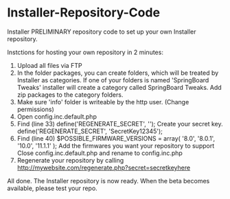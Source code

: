 # Installer-Repository-Code
Installer PRELIMINARY repository code to set up your own Installer repository.

Instctions for hosting your own repository in 2 minutes:

1. Upload all files via FTP
2. In the folder packages, you can create folders, which will be treated by Installer as categories. 
  If one of your folders is named 'SpringBoard Tweaks' installer will create a category called SpringBoard Tweaks.
  Add zip packages to the category folders.
3. Make sure 'info' folder is writeable by the http user. (Change permissions) 
4. Open config.inc.default.php
5. Find (line 33) define('REGENERATE_SECRET', '');
  Create your secret key. define('REGENERATE_SECRET', 'SecretKey12345');
6. Find (line 40) $POSSIBLE_FIRMWARE_VERSIONS = array( '8.0', '8.0.1', '10.0', '11.1.1' );
  Add the firmwares you want your repository to support
  Close config.inc.default.php and rename to config.inc.php
7. Regenerate your repository by calling http://mywebsite.com/regenerate.php?secret=secretkeyhere

All done. The Installer repository is now ready. When the beta becomes available, please test your repo. 
